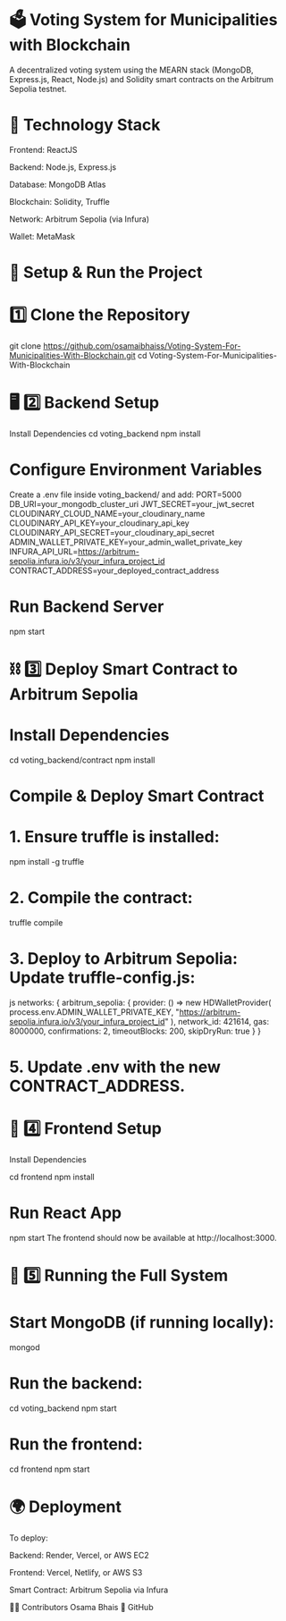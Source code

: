 # 🗳️ Voting System for Municipalities with Blockchain
A decentralized voting system using the MEARN stack (MongoDB, Express.js, React, Node.js) and Solidity smart contracts on the Arbitrum Sepolia testnet.

# 📌 Technology Stack
Frontend: ReactJS

Backend: Node.js, Express.js

Database: MongoDB Atlas

Blockchain: Solidity, Truffle

Network: Arbitrum Sepolia (via Infura)

Wallet: MetaMask

# 🚀 Setup & Run the Project
# 1️⃣ Clone the Repository
git clone https://github.com/osamaibhaiss/Voting-System-For-Municipalities-With-Blockchain.git
cd Voting-System-For-Municipalities-With-Blockchain

# 🖥 2️⃣ Backend Setup
Install Dependencies
cd voting_backend
npm install

# Configure Environment Variables
Create a .env file inside voting_backend/ and add:
PORT=5000
DB_URI=your_mongodb_cluster_uri
JWT_SECRET=your_jwt_secret
CLOUDINARY_CLOUD_NAME=your_cloudinary_name
CLOUDINARY_API_KEY=your_cloudinary_api_key
CLOUDINARY_API_SECRET=your_cloudinary_api_secret
ADMIN_WALLET_PRIVATE_KEY=your_admin_wallet_private_key
INFURA_API_URL=https://arbitrum-sepolia.infura.io/v3/your_infura_project_id
CONTRACT_ADDRESS=your_deployed_contract_address
# Run Backend Server
npm start

# ⛓ 3️⃣ Deploy Smart Contract to Arbitrum Sepolia
# Install Dependencies
cd voting_backend/contract
npm install

# Compile & Deploy Smart Contract
# 1. Ensure truffle is installed:
npm install -g truffle
# 2. Compile the contract:
truffle compile
# 3. Deploy to Arbitrum Sepolia: Update truffle-config.js:
js
networks: {
  arbitrum_sepolia: {
    provider: () => new HDWalletProvider(
      process.env.ADMIN_WALLET_PRIVATE_KEY, 
      "https://arbitrum-sepolia.infura.io/v3/your_infura_project_id"
    ),
    network_id: 421614,
    gas: 8000000,
    confirmations: 2,
    timeoutBlocks: 200,
    skipDryRun: true
  }
}
# 5. Update .env with the new CONTRACT_ADDRESS.

# 🎨 4️⃣ Frontend Setup
Install Dependencies

cd frontend
npm install
# Run React App
npm start
The frontend should now be available at http://localhost:3000.
# 🔄 5️⃣ Running the Full System
# Start MongoDB (if running locally):
mongod
# Run the backend:
cd voting_backend
npm start
# Run the frontend:
cd frontend
npm start

# 🌍 Deployment
To deploy:

Backend: Render, Vercel, or AWS EC2

Frontend: Vercel, Netlify, or AWS S3

Smart Contract: Arbitrum Sepolia via Infura

👨‍💻 Contributors
Osama Bhais
📌 GitHub
